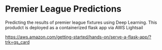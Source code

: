 # Premier League Predictions

Predicting the results of premier league fixtures using Deep Learning. This produdct is deployed as a containerized flask app via AWS Lightsail

https://aws.amazon.com/getting-started/hands-on/serve-a-flask-app/?trk=gs_card 